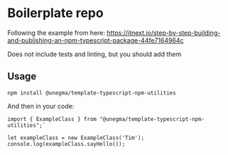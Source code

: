 # Boilerplate repo

Following the example from here:
https://itnext.io/step-by-step-building-and-publishing-an-npm-typescript-package-44fe7164964c

Does not include tests and linting, but you should add them

## Usage
`npm install @unegma/template-typescript-npm-utilities`

And then in your code:

```
import { ExampleClass } from "@unegma/template-typescript-npm-utilities";`

let exampleClass = new ExampleClass('Tim');
console.log(exampleClass.sayHello());
```
